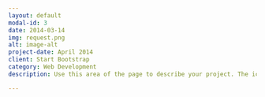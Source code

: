 ```yaml
---
layout: default
modal-id: 3
date: 2014-03-14
img: request.png
alt: image-alt
project-date: April 2014
client: Start Bootstrap
category: Web Development
description: Use this area of the page to describe your project. The icon above is part of a free icon set by . On their website, you can download their free set with 16 icons, or you can purchase the entire set with 146 icons for only $12!

---
```

